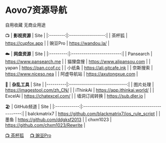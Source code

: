 # Aovo7资源导航
自用收藏 无商业用途

📺
| **影视资源** | Site               |
|:--------:|:------------------:|
| 茶杯狐      | https://cupfox.app |
| 豌豆Pro    | https://wandou.la/ |

☁️
| **网盘资源**  | Site                      |
|:---------:|:-------------------------:|
| Pansearch | https://www.pansearch.me  |
| 猫狸盘搜      | https://www.alipansou.com |
| yapan     | https://pan.ccof.cc       |
| 小纸条       | https://ali.gitcafe.ink   |
| 奈斯搜索      | https://www.niceso.nea    |
| 阿虚导航站     | https://axutongxue.com    |

🔧
| **杂乱工具** | Site                          |
|----------|:-----------------------------:|
| 图片处理     | https://imagestool.com/zh_CN/ |
| iThinkAi | https://app.ithinkai.world/   |
| ExcelAi  | https://chatexcel.com/        |
| 墙洞订阅转换   | https://sub.dler.io           |

🏖️
| GitHub频道     | Site                                            |
|:------------:|:-----------------------------------------------:|
| balckmatrix7 | https://github.com/blackmatrix7/ios_rule_script |
| 墨鱼           | https://github.com/ddgksf2013                   |
| chxm1023     | https://github.com/chxm1023/Rewrite             |


[📺 茶杯狐](https://cupfox.app)  &nbsp;&nbsp;&nbsp;   [📺 豌豆Pro](https://wandou.la/)

















